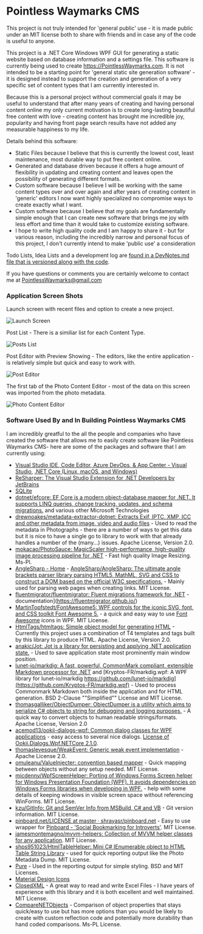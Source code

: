 # Pointless Waymarks CMS

This project is not truly intended for 'general public' use - it is made public under an MIT license both to share with friends and in case any of the code is useful to anyone.

This project is a .NET Core Windows WPF GUI for generating a static website based on database information and a settings file. This software is currently being used to create https://PointlessWaymarks.com. It is not intended to be a starting point for 'general static site generation software' - it is designed instead to support the creation and generation of a very specific set of content types that I am currently interested in.

Because this is a personal project without commercial goals it may be useful to understand that after many years of creating and having personal content online my only current motivation is to create long-lasting beautiful free content with love - creating content has brought me incredible joy, popularity and having front page search results have not added any measurable happiness to my life.

Details behind this software:
 - Static Files because I believe that this is currently the lowest cost, least maintenance, most durable way to put free content online.
 - Generated and database driven because it offers a huge amount of flexibility in updating and creating content and leaves open the possibility of generating different formats.
 - Custom software because I believe I will be working with the same content types over and over again and after years of creating content in 'generic' editors I now want highly specialized no compromise ways to create exactly what I want.
 - Custom software because I believe that my goals are fundamentally simple enough that I can create new software that brings me joy with less effort and time than it would take to customize existing software.
 - I hope to write high quality code and I am happy to share it - but for various reason, including the incredibly narrow and personal focus of this project, I don't currently intend to make 'public use' a consideration

Todo Lists, Idea Lists and a development log are [found in a DevNotes.md file that is versioned along with the code](PointlessWaymarksCmsContentEditor/DevNotes.md).

If you have questions or comments you are certainly welcome to contact me at PointlessWaymarks@gmail.com


### Application Screen Shots

Launch screen with recent files and option to create a new project.

![Launch Screen](PointlessWaymarksCmsScreenShots/LaunchScreen.jpg "Launch Screen")


Post List - There is a similiar list for each Content Type.

![Posts List](PointlessWaymarksCmsScreenShots/PostsList.jpg "Posts List")


Post Editor with Preview Showing - The editors, like the entire application - is relatively simple but quick and easy to work with.

![Post Editor](PointlessWaymarksCmsScreenShots/PostEditorWithPreview.jpg "Post Editor")


The first tab of the Photo Content Editor - most of the data on this screen was imported from the photo metadata.

![Photo Content Editor](PointlessWaymarksCmsScreenShots/PhotoEditor.jpg "Photo Content Editor")


### Software Used By and In Building Pointless Waymarks CMS

I am incredibly greatful to the all the people and companies who have created the software that allows me to easily create software like Pointless Waymarks CMS- here are some of the packages and software that I am currently using:
 - [Visual Studio IDE, Code Editor, Azure DevOps, & App Center - Visual Studio](https://visualstudio.microsoft.com/), [.NET Core (Linux, macOS, and Windows)](https://dotnet.microsoft.com/download/dotnet-core)
 - [ReSharper: The Visual Studio Extension for .NET Developers by JetBrains](https://www.jetbrains.com/resharper/)
 - [SQLite](https://www.sqlite.org/index.html)
  - [dotnet/efcore: EF Core is a modern object-database mapper for .NET. It supports LINQ queries, change tracking, updates, and schema migrations.](https://github.com/dotnet/efcore) and various other Microsoft Technologies
 - [drewnoakes/metadata-extractor-dotnet: Extracts Exif, IPTC, XMP, ICC and other metadata from image, video and audio files](https://github.com/drewnoakes/metadata-extractor-dotnet) - Used to read the metadata in Photographs - there are a number of ways to get this data but it is nice to have a single go to library to work with that already handles a number of the (many...) issues. Apache License, Version 2.0.
 - [mokacao/PhotoSauce: MagicScaler high-performance, high-quality image processing pipeline for .NET](https://github.com/mokacao/PhotoSauce) - Fast high quality Image Resizing. Ms-Pl.
 - [AngleSharp - Home](https://anglesharp.github.io/) - [AngleSharp/AngleSharp: The ultimate angle brackets parser library parsing HTML5, MathML, SVG and CSS to construct a DOM based on the official W3C specifications.](https://github.com/AngleSharp/AngleSharp) - Mainly used for parsing web pages when creating links. MIT License.
 - [fluentmigrator/fluentmigrator: Fluent migrations framework for .NET](https://github.com/fluentmigrator/fluentmigrator) -  documentation](https://fluentmigrator.github.io/)
 - [MartinTopfstedt/FontAwesome5: WPF controls for the iconic SVG, font, and CSS toolkit Font Awesome 5.](https://github.com/MartinTopfstedt/FontAwesome5) - a quick and easy way to use [Font Awesome](https://fontawesome.com/) icons in WPF. MIT License.
 - [HtmlTags/htmltags: Simple object model for generating HTML](https://github.com/HtmlTags/htmltags) - Currently this project uses a combination of T4 templates and tags built by this library to produce HTML. Apache License, Version 2.0.
 - [anakic/Jot: Jot is a library for persisting and applying .NET application state.](https://github.com/anakic/Jot) - Used to save application state most prominently main window position.
 - [lunet-io/markdig: A fast, powerful, CommonMark compliant, extensible Markdown processor for .NET](https://github.com/lunet-io/markdig) and [Kryptos-FR/markdig.wpf: A WPF library for lunet-io/markdig https://github.com/lunet-io/markdig](https://github.com/Kryptos-FR/markdig.wpf) - Used to process Commonmark Markdown both inside the application and for HTML generation. BSD 2-Clause ""Simplified"" License and MIT License.
 - [thomasgalliker/ObjectDumper: ObjectDumper is a utility which aims to serialize C# objects to string for debugging and logging purposes.](https://github.com/thomasgalliker/ObjectDumper) - A quick way to convert objects to human readable strings/formats. Apache License, Version 2.0
 - [acemod13/ookii-dialogs-wpf: Common dialog classes for WPF applications](https://github.com/acemod13/ookii-dialogs-wpf) - easy access to several nice dialogs. [License of Ookii.Dialogs.Wpf.NETCore 2.1.0](https://www.nuget.org/packages/Ookii.Dialogs.Wpf.NETCore/2.1.0/License).
 - [thomaslevesque/WeakEvent: Generic weak event implementation](https://github.com/thomaslevesque/WeakEvent/) - Apache License 2.0.
 - [omuleanu/ValueInjecter: convention based mapper](https://github.com/omuleanu/ValueInjecter) - Quick mapping between objects without any setup needed. MIT License.
 - [micdenny/WpfScreenHelper: Porting of Windows Forms Screen helper for Windows Presentation Foundation (WPF). It avoids dependencies on Windows Forms libraries when developing in WPF.](https://github.com/micdenny/WpfScreenHelper) - help with some details of keeping windows in visible screen space without referencing WinForms. MIT License.
 - [kzu/GitInfo: Git and SemVer Info from MSBuild, C# and VB](https://github.com/kzu/GitInfo) - Git version information. MIT License.
 - [pinboard.net/LICENSE at master · shrayasr/pinboard.net](https://github.com/shrayasr/pinboard.net/blob/master/LICENSE) - Easy to use wrapper for [Pinboard - 'Social Bookmarking for Introverts'](http://pinboard.in/). MIT License.
 - [jamesmontemagno/mvvm-helpers: Collection of MVVM helper classes for any application](https://github.com/jamesmontemagno/mvvm-helpers). MIT License.
 - [shps951023/HtmlTableHelper: Mini C# IEnumerable object to HTML Table String Library](https://github.com/shps951023/HtmlTableHelper) - used for quick reporting output like the Photo Metadata Dump. MIT License.
 - [Pure](https://purecss.io/) - Used in the reporting output for simple styling. BSD and MIT Licenses.
 - [Material Design Icons](http://materialdesignicons.com/)
 - [ClosedXML](https://github.com/ClosedXML/ClosedXML) - A great way to read and write Excel Files - I have years of experience with this library and it is both excellent and well maintained. MIT License.
  - [CompareNETObjects](https://github.com/GregFinzer/Compare-Net-Objects) - Comparison of object properties that stays quick/easy to use but has more options than you would be likely to create with custom reflection code and potentially more durability than hand coded comparisons. Ms-PL License.